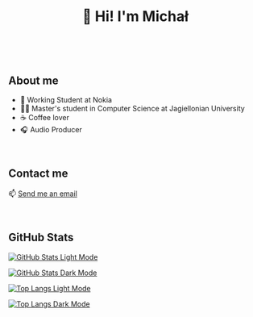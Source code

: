 <h1 align = center> 👋 Hi! I'm Michał

<br>
<br>
<br>

## About me

- 💼 Working Student at Nokia
- 👨‍🎓 Master's student in Computer Science at Jagiellonian University
- ☕️ Coffee lover
- 🎧 Audio Producer

<br>

## Contact me

📫 [Send me an email](mailto:claves_regency0y@icloud.com)

<br>

## GitHub Stats

[![GitHub Stats Light Mode](https://github-readme-stats-eight-gamma-22.vercel.app/api?username=michalzuch&hide=stars&card_width=500&rank_icon=github&show_icons=true&include_all_commits=true&custom_title=My+GitHub+Stats&theme=personal_theme_light&border_radius=10#gh-light-mode-only)](https://github-readme-stats-eight-gamma-22.vercel.app/api?username=michalzuch&hide=stars&card_width=500&rank_icon=github&show_icons=true&include_all_commits=true&custom_title=My+GitHub+Stats&theme=personal_theme_light&border_radius=10#gh-light-mode-only)

[![GitHub Stats Dark Mode](https://github-readme-stats-eight-gamma-22.vercel.app/api?username=michalzuch&hide=stars&card_width=500&rank_icon=github&show_icons=true&include_all_commits=true&custom_title=My+GitHub+Stats&theme=personal_theme_dark&border_radius=10#gh-dark-mode-only)](https://github-readme-stats-eight-gamma-22.vercel.app/api?username=michalzuch&hide=stars&card_width=500&rank_icon=github&show_icons=true&include_all_commits=true&custom_title=My+GitHub+Stats&theme=personal_theme_dark&bg_color=00000000&border_radius=10#gh-dark-mode-only)

[![Top Langs Light Mode](https://github-readme-stats-eight-gamma-22.vercel.app/api/top-langs/?username=michalzuch&layout=compact&card_width=500&langs_count=10&size_weight=0.5&count_weight=0.5&theme=personal_theme_light&border_radius=10&hide=jupyter%20notebook#gh-light-mode-only)](https://github-readme-stats-eight-gamma-22.vercel.app/api/top-langs/?username=michalzuch&layout=compact&card_width=500&langs_count=10&size_weight=0.5&count_weight=0.5&theme=personal_theme_light&border_radius=10&hide=jupyter%20notebook#gh-light-mode-only)

[![Top Langs Dark Mode](https://github-readme-stats-eight-gamma-22.vercel.app/api/top-langs/?username=michalzuch&layout=compact&card_width=500&langs_count=10&size_weight=0.5&count_weight=0.5&theme=personal_theme_dark&bg_color=00000000&border_radius=10&hide=jupyter%20notebook#gh-dark-mode-only)](https://github-readme-stats-eight-gamma-22.vercel.app/api/top-langs/?username=michalzuch&layout=compact&card_width=500&langs_count=10&size_weight=0.5&count_weight=0.5&&theme=personal_theme_dark&bg_color=00000000&border_radius=10&hide=jupyter%20notebook#gh-dark-mode-only)
